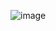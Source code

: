 ![image](https://github.com/AstroBesat-SoftW/Python/assets/128177174/464b73c2-b8ae-46a4-af70-a02194c202d6)
